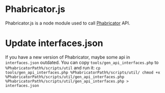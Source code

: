 # Phabricator.js
Phabricator.js is a node module used to call [Phabricator](http://phabricator.com) API.

# Update interfaces.json
If you have a new version of Phabricator, maybe some api in `interfaces.json` outdated. You can copy `tools/gen_api_interfaces.php` to `%PhabricatorPath%/scripts/util` and run it:
``
cp tools/gen_api_interfaces.php %PhabricatorPath%/scripts/util/
chmod +x %PhabricatorPath%/scripts/util/gen_api_interfaces.php
%PhabricatorPath%/scripts/util/gen_api_interfaces.php > interfaces.json
``